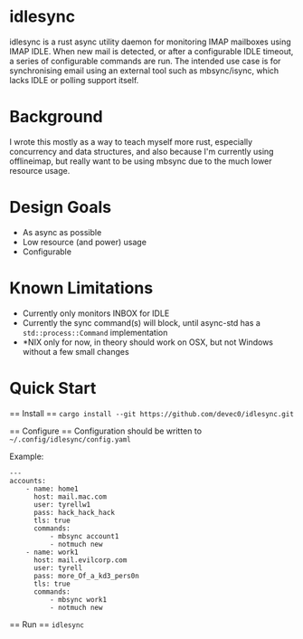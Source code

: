 idlesync
========

idlesync is a rust async utility daemon for monitoring IMAP mailboxes using IMAP IDLE.
When new mail is detected, or after a configurable IDLE timeout, a series of configurable commands are run.
The intended use case is for synchronising email using an external tool such as mbsync/isync, which lacks
IDLE or polling support itself.

Background
==========

I wrote this mostly as a way to teach myself more rust, especially concurrency and data structures, and
also because I'm currently using offlineimap, but really want to be using mbsync due to the much lower
resource usage.

Design Goals
============

 * As async as possible
 * Low resource (and power) usage
 * Configurable

Known Limitations
=================

 * Currently only monitors INBOX for IDLE
 * Currently the sync command(s) will block, until async-std has a `std::process::Command` implementation
 * *NIX only for now, in theory should work on OSX, but not Windows without a few small changes

Quick Start
===========

== Install ==
`cargo install --git https://github.com/devec0/idlesync.git`

== Configure ==
Configuration should be written to `~/.config/idlesync/config.yaml`

Example:
```
---
accounts:
    - name: home1
      host: mail.mac.com
      user: tyrellw1
      pass: hack_hack_hack
      tls: true
      commands:
          - mbsync account1
          - notmuch new
    - name: work1
      host: mail.evilcorp.com
      user: tyrell
      pass: more_Of_a_kd3_pers0n
      tls: true
      commands:
          - mbsync work1
          - notmuch new
```

== Run ==
`idlesync`
